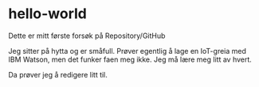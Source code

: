 # hello-world
Dette er mitt første forsøk på Repository/GitHub

Jeg sitter på hytta og er småfull. Prøver egentlig å lage en IoT-greia med IBM Watson, men det funker faen meg ikke. Jeg må lære meg litt av hvert.

Da prøver jeg å redigere litt til.
